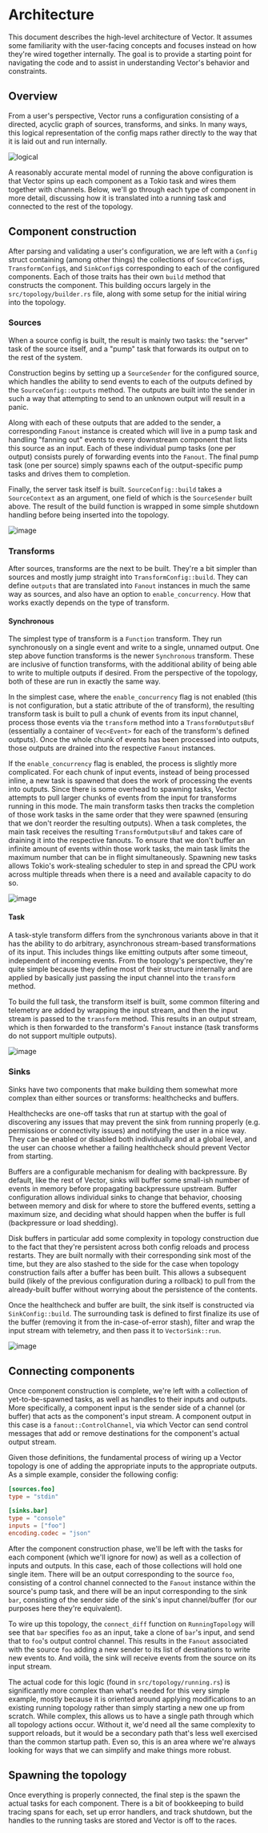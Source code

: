 # Architecture

This document describes the high-level architecture of Vector. It assumes some
familiarity with the user-facing concepts and focuses instead on how they're
wired together internally. The goal is to provide a starting point for
navigating the code and to assist in understanding Vector's behavior and
constraints.

## Overview

From a user's perspective, Vector runs a configuration consisting of a directed,
acyclic graph of sources, transforms, and sinks. In many ways, this logical
representation of the config maps rather directly to the way that it is laid out
and run internally.

![logical](https://user-images.githubusercontent.com/333505/152071180-daa5ea73-d588-4471-b34f-79ffb5e6c295.png)

A reasonably accurate mental model of running the above configuration is that
Vector spins up each component as a Tokio task and wires them together with
channels. Below, we'll go through each type of component in more detail,
discussing how it is translated into a running task and connected to the rest of
the topology.

## Component construction

After parsing and validating a user's configuration, we are left with a `Config`
struct containing (among other things) the collections of `SourceConfig`s,
`TransformConfig`s, and `SinkConfig`s corresponding to each of the configured
components. Each of those traits has their own `build` method that constructs
the component. This building occurs largely in the `src/topology/builder.rs`
file, along with some setup for the initial wiring into the topology.

### Sources

When a source config is built, the result is mainly two tasks: the "server" task
of the source itself, and a "pump" task that forwards its output on to the rest
of the system.

Construction begins by setting up a `SourceSender` for the configured source,
which handles the ability to send events to each of the outputs defined by the
`SourceConfig::outputs` method. The outputs are built into the sender in such
a way that attempting to send to an unknown output will result in a panic.

Along with each of these outputs that are added to the sender, a corresponding
`Fanout` instance is created which will live in a pump task and handling
"fanning out" events to every downstream component that lists this source as an
input. Each of these individual pump tasks (one per output) consists purely of
forwarding events into the `Fanout`. The final pump task (one per source) simply
spawns each of the output-specific pump tasks and drives them to completion.

Finally, the server task itself is built. `SourceConfig::build` takes
a `SourceContext` as an argument, one field of which is the `SourceSender` built
above. The result of the build function is wrapped in some simple shutdown
handling before being inserted into the topology.

![image](https://user-images.githubusercontent.com/333505/156249003-ba6e31de-d296-42da-a9b6-2451e607df80.png)

### Transforms

After sources, transforms are the next to be built. They're a bit simpler than
sources and mostly jump straight into `TransformConfig::build`. They can define
`outputs` that are translated into `Fanout` instances in much the same way as
sources, and also have an option to `enable_concurrency`. How that works exactly
depends on the type of transform.

#### Synchronous

The simplest type of transform is a `Function` transform. They run synchronously
on a single event and write to a single, unnamed output. One step above function
transforms is the newer `Synchronous` transform. These are inclusive of function
transforms, with the additional ability of being able to write to multiple
outputs if desired. From the perspective of the topology, both of these are run
in exactly the same way.

In the simplest case, where the `enable_concurrency` flag is not enabled (this
is not configuration, but a static attribute of the of transform), the resulting
transform task is built to pull a chunk of events from its input channel,
process those events via the `transform` method into a `TransformOutputsBuf`
(essentially a container of `Vec<Event>` for each of the transform's defined
outputs). Once the whole chunk of events has been processed into outputs, those
outputs are drained into the respective `Fanout` instances.

If the `enable_concurrency` flag is enabled, the process is slightly more
complicated. For each chunk of input events, instead of being processed inline,
a new task is spawned that does the work of processing the events into outputs.
Since there is some overhead to spawning tasks, Vector attempts to pull larger
chunks of events from the input for transforms running in this mode. The main
transform tasks then tracks the completion of those work tasks in the same order
that they were spawned (ensuring that we don't reorder the resulting outputs).
When a task completes, the main task receives the resulting
`TransformOutputsBuf` and takes care of draining it into the respective fanouts.
To ensure that we don't buffer an infinite amount of events within those work
tasks, the main task limits the maximum number that can be in flight
simultaneously. Spawning new tasks allows Tokio's work-stealing scheduler to
step in and spread the CPU work across multiple threads when there is a need and
available capacity to do so.

![image](https://user-images.githubusercontent.com/333505/156249361-9a91f61a-445a-403c-92eb-609f2249b3a9.png)

#### Task

A task-style transform differs from the synchronous variants above in that it
has the ability to do arbitrary, asynchronous stream-based transformations of
its input. This includes things like emitting outputs after some timeout,
independent of incoming events. From the topology's perspective, they're quite
simple because they define most of their structure internally and are applied by
basically just passing the input channel into the `transform` method.

To build the full task, the transform itself is built, some common filtering and
telemetry are added by wrapping the input stream, and then the input stream is
passed to the `transform` method. This results in an output stream, which is
then forwarded to the transform's `Fanout` instance (task transforms do not
support multiple outputs).

![image](https://user-images.githubusercontent.com/333505/156249430-5f82a1e0-8caa-49fe-88b8-290b6ed06ad7.png)

### Sinks

Sinks have two components that make building them somewhat more complex than
either sources or transforms: healthchecks and buffers.

Healthchecks are one-off tasks that run at startup with the goal of discovering
any issues that may prevent the sink from running properly (e.g. permissions
or connectivity issues) and notifying the user in a nice way. They can be
enabled or disabled both individually and at a global level, and the user can
choose whether a failing healthcheck should prevent Vector from starting.

Buffers are a configurable mechanism for dealing with backpressure. By default,
like the rest of Vector, sinks will buffer some small-ish number of events in
memory before propagating backpressure upstream. Buffer configuration allows
individual sinks to change that behavior, choosing between memory and disk for
where to store the buffered events, setting a maximum size, and deciding what
should happen when the buffer is full (backpressure or load shedding).

Disk buffers in particular add some complexity in topology construction due to
the fact that they're persistent across both config reloads and process
restarts. They are built normally with their corresponding sink most of the
time, but they are also stashed to the side for the case when topology
construction fails after a buffer has been built. This allows a subsequent build
(likely of the previous configuration during a rollback) to pull from the
already-built buffer without worrying about the persistence of the contents.

Once the healthcheck and buffer are built, the sink itself is constructed via
`SinkConfig::build`. The surrounding task is defined to first finalize its use
of the buffer (removing it from the in-case-of-error stash), filter and wrap the
input stream with telemetry, and then pass it to `VectorSink::run`.

![image](https://user-images.githubusercontent.com/333505/156249509-fd1b1ae6-7193-4fda-a33e-bbd128d63c87.png)

## Connecting components

Once component construction is complete, we're left with a collection of
yet-to-be-spawned tasks, as well as handles to their inputs and outputs. More
specifically, a component input is the sender side of a channel (or buffer) that
acts as the component's input stream. A component output in this case is
a `fanout::ControlChannel`, via which Vector can send control messages that add
or remove destinations for the component's actual output stream.

Given those definitions, the fundamental process of wiring up a Vector topology
is one of adding the appropriate inputs to the appropriate outputs. As a simple
example, consider the following config:

```toml
[sources.foo]
type = "stdin"

[sinks.bar]
type = "console"
inputs = ["foo"]
encoding.codec = "json"
```

After the component construction phase, we'll be left with the tasks for each
component (which we'll ignore for now) as well as a collection of inputs and
outputs. In this case, each of those collections will hold one single item.
There will be an output corresponding to the source `foo`, consisting of
a control channel connected to the `Fanout` instance within the source's pump
task, and there will be an input corresponding to the sink `bar`, consisting of
the sender side of the sink's input channel/buffer (for our purposes here
they're equivalent).

To wire up this topology, the `connect_diff` function on `RunningTopology` will
see that `bar` specifies `foo` as an input, take a clone of `bar`'s input, and
send that to `foo`'s output control channel. This results in the `Fanout`
associated with the source `foo` adding a new sender to its list of destinations
to write new events to. And voilà, the sink will receive events from the source
on its input stream.

The actual code for this logic (found in `src/topology/running.rs`) is
significantly more complex than what's needed for this very simple example,
mostly because it is oriented around applying modifications to an existing
running topology rather than simply starting a new one up from scratch. While
complex, this allows us to have a single path through which all topology actions
occur. Without it, we'd need all the same complexity to support reloads, but it
would be a secondary path that's less well exercised than the common startup
path. Even so, this is an area where we're always looking for ways that we can
simplify and make things more robust.

## Spawning the topology

Once everything is properly connected, the final step is the spawn the actual
tasks for each component. There is a bit of bookkeeping to build tracing spans
for each, set up error handlers, and track shutdown, but the handles to the
running tasks are stored and Vector is off to the races.
